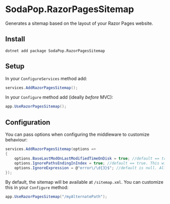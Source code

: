 # SodaPop.RazorPagesSitemap

Generates a sitemap based on the layout of your Razor Pages website.

## Install

```
dotnet add package SodaPop.RazorPagesSitemap
```

## Setup

In your `ConfigureServices` method add:

```csharp
services.AddRazorPagesSitemap();
```

In your `Configure` method add (ideally _before_ MVC):
```csharp
app.UseRazorPagesSitemap();
```

## Configuration

You can pass options when configuring the middleware to customize behaviour:

```csharp
services.AddRazorPagesSitemap(options =>
{
    options.BaseLastModOnLastModifiedTimeOnDisk = true; //default == true. This will set the <lastmod /> element to be based on the last modified time on disk
    options.IgnorePathsEndingInIndex = true; //default == true. This will avoid adding duplicate from matching `/mypath` and `/mypath/index`
    options.IgnoreExpression = @"error\/\d{3}$"; //default is null. Allows you to opt out certain patch matches based on regular expressions. In this case we're skipping the pages matching /error/123
});
```

By default, the sitemap will be available at `/sitemap.xml`. You can customize this in your `Configure` method:

```csharp
app.UseRazorPagesSitemap("/myAlternatePath");
```

